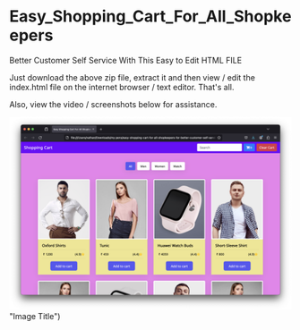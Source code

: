 # Easy_Shopping_Cart_For_All_Shopkeepers
Better Customer Self Service With This Easy to Edit HTML FILE

Just download the above zip file, extract it and then view / edit the index.html file on the internet browser / text editor. That's all.

Also, view the video / screenshots below for assistance.

![Alt Text](https://github.com/linuxguist/Easy_Shopping_Cart_For_All_Shopkeepers/blob/main/Shopping_Cart.png) "Image Title")

